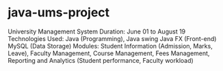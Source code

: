 # java-ums-project
University Management System 
Duration: June 01 to August 19
Technologies Used: Java (Programming), Java swing Java FX (Front-end) MySQL (Data Storage)
Modules: Student Information (Admission, Marks, Leave), Faculty Management, Course Management,
Fees Management, Reporting and Analytics (Student performance, Faculty workload)
